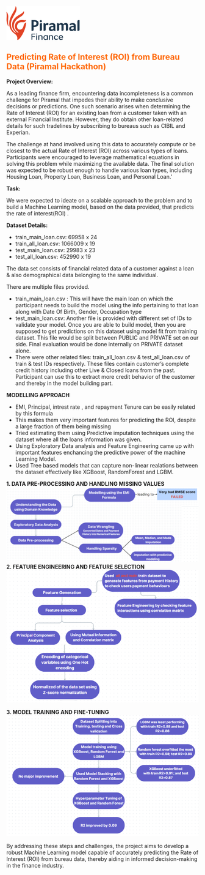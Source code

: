 <img src="piramal.svg" alt="Step 1" />

## <span style="color:#ff6600">Predicting Rate of Interest (ROI) from Bureau Data (Piramal Hackathon)</span>
**Project Overview:**

As a leading finance firm, encountering data incompleteness is a common challenge for Piramal that impedes their ability to make conclusive decisions or predictions. One such scenario arises when determining the Rate of Interest (ROI) for an existing loan from a customer taken with an external Financial Institute. However, they do obtain other loan-related details for such tradelines by subscribing to bureaus such as CIBIL and Experian.

The challenge at hand involved using this data to accurately compute or be closest to the actual Rate of Interest (ROI) across various types of loans. Participants were encouraged to leverage mathematical equations in solving this problem while maximizing the available data. The final solution was expected to be robust enough to handle various loan types, including Housing Loan, Property Loan, Business Loan, and Personal Loan.'

**Task:**

We were expected to ideate on a scalable approach to the problem and to build a Machine Learning model, based on the data provided, that predicts the rate of interest(ROI) . 

**Dataset Details:**
<ul>
<li>train_main_loan.csv:  69958 x 24</li>
<li>train_all_loan.csv: 1066009 x 19</li>
<li>test_main_loan.csv: 29983 x 23</li>
<li>test_all_loan.csv: 452990 x 19</li>
</ul>
The data set consists of financial related data of a customer against a loan & also demographical data belonging to the same individual.

There are multiple files provided.
<ul>
<li>train_main_loan.csv : This will have the main loan on which the participant needs to build the model using the info pertaining to that loan along with Date Of Birth, Gender, Occupation type</li>

<li>test_main_loan.csv: Another file is provided with different set of IDs to validate your model. Once you are able to build model, then you are supposed to get predictions on this dataset using model fit from training dataset. This file would be split between PUBLIC and PRIVATE set on our side. Final evaluation would be done internally on PRIVATE dataset alone.

<li>There were other related files: train_all_loan.csv & test_all_loan.csv of train & test IDs respectively. These files contain customer’s complete credit history including other Live & Closed loans from the past. Participant can use this to extract more credit behavior of the customer and thereby in the model building part.</li>
</ul>

**MODELLING APPROACH**
<ul>
<li>EMI, Principal, intrest rate , and repayment Tenure can be easily related by this formula</li>
<li>This makes them very important features for predicting the ROI, despite a large fraction of them being missing</li>
<li>Tried estimating them using Predictive imputation techniques using the dataset where all the loans information was given.</li>
<li>Using Exploratory Data analysis and Feature Engineering came up with important features enchancing the predictive power of the machine Learning Model.</li>
<li>Used Tree based models that can capture non-linear realations between the dataset effectively like XGBoost, RandomForest and LGBM.</li>

</ul>

**1. DATA PRE-PROCESSING AND HANDLING MISSING VALUES**
<img src="step-1.png" alt="Step 1" />
**2. FEATURE ENGINEERING AND FEATURE SELECTION**
<img src="step-2.png" alt="Step 1" />

**3. MODEL TRAINING AND FINE-TUNING**
<img src="step-3.png" alt="Step 1" />

By addressing these steps and challenges, the project aims to develop a robust Machine Learning model capable of accurately predicting the Rate of Interest (ROI) from bureau data, thereby aiding in informed decision-making in the finance industry.
